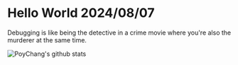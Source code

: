 # Hello World 2024/08/07

Debugging is like being the detective in a crime movie where you're also the murderer at the same time.

![PoyChang's github stats](https://github-readme-stats.vercel.app/api?username=poychang&show_icons=true&theme=dracula)
